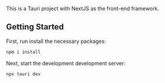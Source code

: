 This is a Tauri project with NextJS as the front-end framework. 

## Getting Started

First, run install the necessary packages:

```bash
npm i install
```

Next, start the development development server:

```bash
npx tauri dev
```
